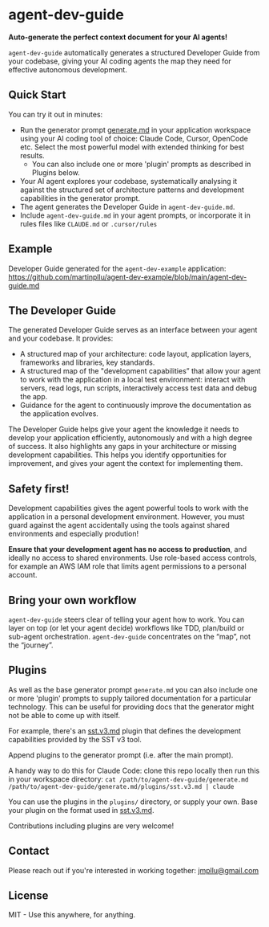 # agent-dev-guide

**Auto-generate the perfect context document for your AI agents!**

`agent-dev-guide` automatically generates a structured Developer Guide from your codebase, giving your AI coding agents the map they need for effective autonomous development.

## Quick Start

You can try it out in minutes:

- Run the generator prompt [generate.md](https://raw.githubusercontent.com/martinpllu/agent-dev-guide/refs/heads/main/generate.md) in your application workspace using your AI coding tool of choice: Claude Code, Cursor, OpenCode etc. Select the most powerful model with extended thinking for best results.
  - You can also include one or more 'plugin' prompts as described in Plugins below.
- Your AI agent explores your codebase, systematically analysing it against the structured set of architecture patterns and development capabilities in the generator prompt.
- The agent generates the Developer Guide in `agent-dev-guide.md`. 
- Include `agent-dev-guide.md` in your agent prompts, or incorporate it in rules files like `CLAUDE.md` or `.cursor/rules`

## Example

Developer Guide generated for the `agent-dev-example` application: https://github.com/martinpllu/agent-dev-example/blob/main/agent-dev-guide.md

## The Developer Guide

The generated Developer Guide serves as an interface between your agent and your codebase. It provides:

- A structured map of your architecture: code layout, application layers, frameworks and libraries, key standards. 
- A structured map of the "development capabilities” that allow your agent to work with the application in a local test environment: interact with servers, read logs, run scripts, interactively access test data and debug the app. 
- Guidance for the agent to continuously improve the documentation as the application evolves. 

The Developer Guide helps give your agent the knowledge it needs to develop your application efficiently, autonomously and with a high degree of success. It also highlights any gaps in your architecture or missing development capabilities. This helps you identify opportunities for improvement, and gives your agent the context for implementing them. 

## Safety first!

Development capabilities gives the agent powerful tools to work with the application in a personal development environment. However, you must guard against the agent accidentally using the tools against shared environments and especially prodution!

**Ensure that your development agent has no access to production**, and ideally no access to shared environments. Use role-based access controls, for example an AWS IAM role that limits agent permissions to a personal account.

## Bring your own workflow

`agent-dev-guide` steers clear of telling your agent how to work. You can layer on top (or let your agent decide) workflows like TDD, plan/build or sub-agent orchestration. `agent-dev-guide` concentrates on the “map”, not the “journey”. 

## Plugins

As well as the base generator prompt `generate.md` you can also include one or more 'plugin' prompts to supply tailored documentation for a particular technology. This can be useful for providing docs that the generator might not be able to come up with itself.

For example, there's an [sst.v3.md](plugins/sst.v3.md) plugin that defines the development capabilities provided by the SST v3 tool.

Append plugins to the generator prompt (i.e. after the main prompt). 

A handy way to do this for Claude Code: clone this repo locally then run this in your workspace directory: `cat /path/to/agent-dev-guide/generate.md /path/to/agent-dev-guide/generate.md/plugins/sst.v3.md | claude`

You can use the plugins in the `plugins/` directory, or supply your own. Base your plugin on the format used in [sst.v3.md](plugins/sst.v3.md).

Contributions including plugins are very welcome!

## Contact

Please reach out if you're interested in working together: jmpllu@gmail.com

## License

MIT - Use this anywhere, for anything.

